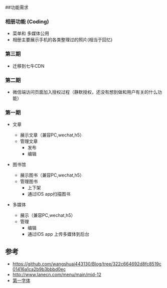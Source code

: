##功能需求
### 相册功能 (Coding)
* 菜单和 多媒体公用
* 相册主要展示手机的各类整理过的照片(相当于回忆)

### 第三期
* 迁移到七牛CDN

### 第二期
* 微信端访问页面加入授权过程（静默授权，还没有想到做和用户有关的什么功能）

### 第一期
* 文章
    * 展示文章（兼容PC,wechat,h5）
    * 管理文章
        * 发布
        * 编辑
* 图书馆
    * 展示图书（兼容PC,wechat,h5）
    * 管理图书
        * 上下架
        * 通过IOS app扫描图书

* 多媒体
    * 展示（兼容PC,wechat,h5）
    * 管理
        * 编辑
        * 通过IOS app 上传多媒体到后台

## 参考
* https://github.com/wangshuai443130/Blog/tree/322c664692d8fc8519c01416a1ca2b9b3bbbd0ec
* http://www.lanecn.com/menu/main/mid-12
* [第一字体](http://www.diyiziti.com/Builder/58)